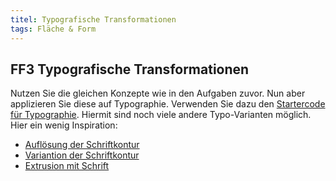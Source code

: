 ```yaml
---
titel: Typografische Transformationen
tags: Fläche & Form
---
```


## FF3 Typografische Transformationen
Nutzen Sie die gleichen Konzepte wie in den Aufgaben zuvor. Nun aber applizieren Sie diese auf Typographie. Verwenden Sie dazu den [Startercode für Typographie](https://git.coco.study/students/ws1920/df12). Hiermit sind noch viele andere Typo-Varianten möglich. Hier ein wenig Inspiration:
- [Auflösung der Schriftkontur](http://www.generative-gestaltung.de/2/sketches/?01_P/P_3_2_1_01)
- [Variantion der Schriftkontur](http://www.generative-gestaltung.de/2/sketches/?01_P/P_3_2_3_01)
- [Extrusion mit Schrift](http://www.generative-gestaltung.de/2/sketches/?01_P/P_3_2_5_01)